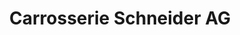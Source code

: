 ---
title: "Carrosserie Schneider AG"
url: /zwingen/carrosserie-schneider-ag/
shop: Autowerkstatt
---